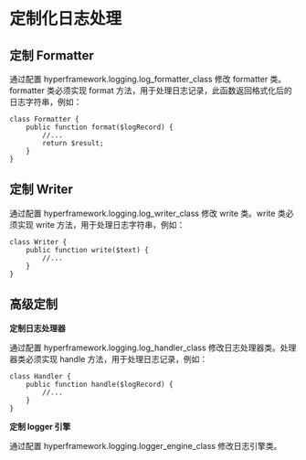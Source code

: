 # 定制化日志处理
## 定制 Formatter
通过配置 hyperframework.logging.log_formatter_class 修改 formatter 类。formatter 类必须实现 format 方法，用于处理日志记录，此函数返回格式化后的日志字符串，例如：
```.php
class Formatter {
    public function format($logRecord) {
        //...
        return $result;
    }
}
```
## 定制 Writer
通过配置 hyperframework.logging.log_writer_class 修改 write 类。write 类必须实现 write 方法，用于处理日志字符串，例如：
```.php
class Writer {
    public function write($text) {
        //...
    }
}
```
## 高级定制
**定制日志处理器**

通过配置 hyperframework.logging.log_handler_class 修改日志处理器类。处理器类必须实现 handle 方法，用于处理日志记录，例如：
```.php
class Handler {
    public function handle($logRecord) {
        //...
    }
}
```
**定制 logger 引擎**

通过配置 hyperframework.logging.logger_engine_class 修改日志引擎类。